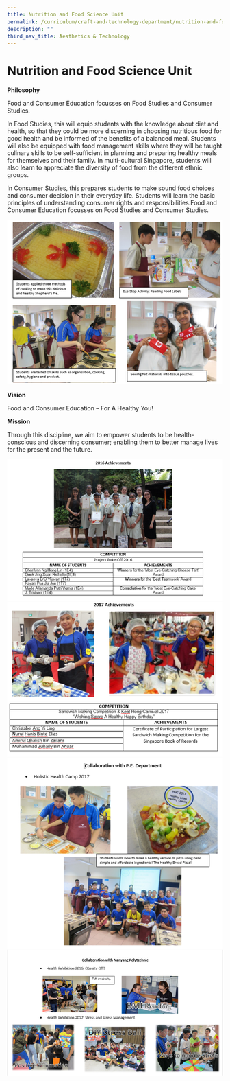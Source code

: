 ```yaml
---
title: Nutrition and Food Science Unit
permalink: /curriculum/craft-and-technology-department/nutrition-and-food-science-unit/
description: ""
third_nav_title: Aesthetics & Technology
---
```

# **Nutrition and Food Science Unit**

  

**Philosophy**

Food and Consumer Education focusses on Food Studies and Consumer Studies.

In Food Studies, this will equip students with the knowledge about diet and health, so that they could be more discerning in choosing nutritious food for good health and be informed of the benefits of a balanced meal. Students will also be equipped with food management skills where they will be taught culinary skills to be self-sufficient in planning and preparing healthy meals for themselves and their family. In multi-cultural Singapore, students will also learn to appreciate the diversity of food from the different ethnic groups.

In Consumer Studies, this prepares students to make sound food choices and consumer decision in their everyday life. Students will learn the basic principles of understanding consumer rights and responsibilities.Food and Consumer Education focusses on Food Studies and Consumer Studies.

![](/images/fce.png)

**Vision**

Food and Consumer Education – For A Healthy You!

**Mission**

Through this discipline, we aim to empower students to be health-conscious and discerning consumer; enabling them to better manage lives for the present and the future.

![](/images/fce%202.png)
![](/images/fce%203.png)
![](/images/fce%204.png)
![](/images/fce%205.png)
